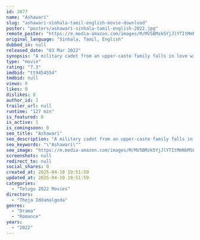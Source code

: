 ```yaml
---
id: 3077
name: "Ashawari"
slug: "ashawari-sinhala-tamil-english-movie-download"
poster: "posters/ashawari-sinhala-tamil-english-2022.jpg"
remote_poster: "https://m.media-amazon.com/images/M/MV5BMzk5YjJlYTItMmNkMS00ZjhlLTk5MDctYjU3MGRjZmRkODBhXkEyXkFqcGdeQXVyOTU1MDkxMjI@._V1_SX300.jpg"
original_language: "Sinhala, Tamil, English"
dubbed_in: null
released_date: "03 Mar 2022"
synopsis: "A military cadet from an upper-caste family falls in love with the daughter of a local station master."
type: "movie"
rating: "7.3"
imdbid: "tt9454554"
tmdbid: null
views: 0
likes: 0
dislikes: 0
author_id: 1
trailer_url: null
runtime: "127 min"
is_featured: 0
is_active: 1
is_comingsoon: 0
seo_title: "Ashawari"
seo_description: "A military cadet from an upper-caste family falls in love with the daughter of a local station master."
seo_keywords: "\"Ashawari\""
seo_image: "https://m.media-amazon.com/images/M/MV5BMzk5YjJlYTItMmNkMS00ZjhlLTk5MDctYjU3MGRjZmRkODBhXkEyXkFqcGdeQXVyOTU1MDkxMjI@._V1_SX300.jpg"
screenshots: null
redirect_to: null
social_shares: 0
created_at: 2025-04-10 19:51:59
updated_at: 2025-04-10 19:51:59
categories:
  - "Telugu 2022 Movies"
directors:
  - "Theja Iddamalgoda"
genres:
  - "Drama"
  - "Romance"
years:
  - "2022"
---
```

